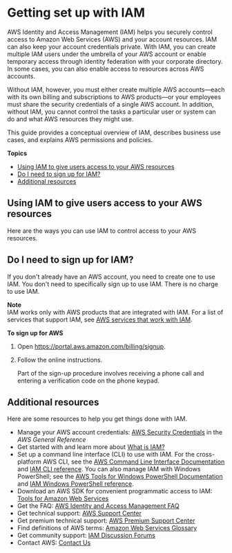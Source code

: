 # Getting set up with IAM<a name="getting-set-up"></a>

AWS Identity and Access Management \(IAM\) helps you securely control access to Amazon Web Services \(AWS\) and your account resources\. IAM can also keep your account credentials private\. With IAM, you can create multiple IAM users under the umbrella of your AWS account or enable temporary access through identity federation with your corporate directory\. In some cases, you can also enable access to resources across AWS accounts\.

Without IAM, however, you must either create multiple AWS accounts—each with its own billing and subscriptions to AWS products—or your employees must share the security credentials of a single AWS account\. In addition, without IAM, you cannot control the tasks a particular user or system can do and what AWS resources they might use\. 

This guide provides a conceptual overview of IAM, describes business use cases, and explains AWS permissions and policies\.

**Topics**
+ [Using IAM to give users access to your AWS resources](#UsingIAMToGiveAccess)
+ [Do I need to sign up for IAM?](#DoINeedToSignUp)
+ [Additional resources](#HowDoI)

## Using IAM to give users access to your AWS resources<a name="UsingIAMToGiveAccess"></a>

Here are the ways you can use IAM to control access to your AWS resources\.

## Do I need to sign up for IAM?<a name="DoINeedToSignUp"></a>

If you don't already have an AWS account, you need to create one to use IAM\. You don't need to specifically sign up to use IAM\. There is no charge to use IAM\. 

**Note**  
IAM works only with AWS products that are integrated with IAM\. For a list of services that support IAM, see [AWS services that work with IAM](reference_aws-services-that-work-with-iam.md)\. 

**To sign up for AWS**

1. Open [https://portal\.aws\.amazon\.com/billing/signup](https://portal.aws.amazon.com/billing/signup)\.

1. Follow the online instructions\.

   Part of the sign\-up procedure involves receiving a phone call and entering a verification code on the phone keypad\.

## Additional resources<a name="HowDoI"></a>

Here are some resources to help you get things done with IAM\.
+ Manage your AWS account credentials: [AWS Security Credentials](https://docs.aws.amazon.com/general/latest/gr/aws-security-credentials.html) in the *AWS General Reference*
+ Get started with and learn more about [What is IAM?](introduction.md)
+ Set up a command line interface \(CLI\) to use with IAM\. For the cross\-platform AWS CLI, see the [AWS Command Line Interface Documentation](http://aws.amazon.com/documentation/cli/) and [IAM CLI reference](https://docs.aws.amazon.com/cli/latest/reference/iam/index.html)\. You can also manage IAM with Windows PowerShell; see the [AWS Tools for Windows PowerShell Documentation](http://aws.amazon.com/documentation/powershell/) and [IAM Windows PowerShell reference](https://docs.aws.amazon.com/powershell/latest/reference/items/AWS_Identity_and_Access_Management_cmdlets.html)\.
+ Download an AWS SDK for convenient programmatic access to IAM: [Tools for Amazon Web Services](http://aws.amazon.com/tools/)
+ Get the FAQ: [AWS Identity and Access Management FAQ](http://aws.amazon.com/iam/faqs/)
+ Get technical support: [AWS Support Center](https://console.aws.amazon.com/support/home#/)
+ Get premium technical support: [AWS Premium Support Center](https://aws.amazon.com/premiumsupport/)
+ Find definitions of AWS terms: [ Amazon Web Services Glossary](https://docs.aws.amazon.com/general/latest/gr/glos-chap.html) 
+ Get community support: [IAM Discussion Forums](https://forums.aws.amazon.com/forum.jspa?forumID=76)
+ Contact AWS: [Contact Us](http://aws.amazon.com/contact-us/)